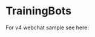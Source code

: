# TrainingBots

For v4 webchat sample see here:

<script src="https://gist.github.com/AndreMantas/85aedcbfc05ca5d6bae822882c2882d6.js"></script>